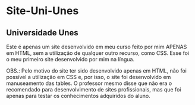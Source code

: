 # Site-Uni-Unes

<h2>Universidade Unes</h2>
Este é apenas um site desenvolvido em meu curso feito por mim APENAS em HTML, sem a utilização de qualquer outro recurso, como CSS.
Esse foi o meu primeiro site desenvolvido por mim na língua.

<br>

OBS.: Pelo motivo do site ter sido desenvolvido apenas em HTML, não foi possível a utilização em CSS e, por isso, o site foi desenvolvido em manuseamento das tables. O professor mesmo disse que não era o recomendado para desenvolvimento de sites profissionais, mas que foi apenas para testar os conhecimentos adquiridos do aluno.
